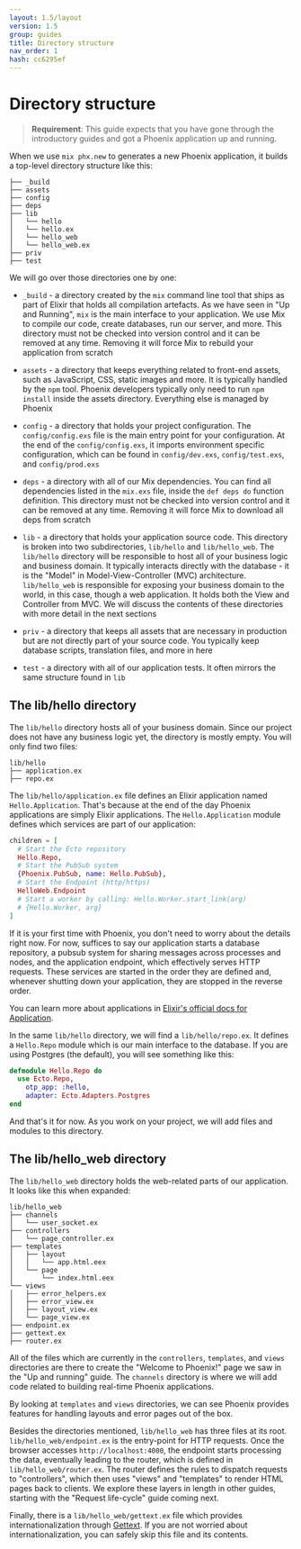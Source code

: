 ```yaml
---
layout: 1.5/layout
version: 1.5
group: guides
title: Directory structure
nav_order: 1
hash: cc6295ef
---
```

# Directory structure

> **Requirement**: This guide expects that you have gone through the introductory guides and got a Phoenix application up and running.

When we use `mix phx.new` to generates a new Phoenix application, it builds a top-level directory structure like this:

```console
├── _build
├── assets
├── config
├── deps
├── lib
│   └── hello
│   └── hello.ex
│   └── hello_web
│   └── hello_web.ex
├── priv
├── test
```

We will go over those directories one by one:

  * `_build` - a directory created by the `mix` command line tool that ships as part of Elixir that holds all compilation artefacts. As we have seen in "Up and Running", `mix` is the main interface to your application. We use Mix to compile our code, create databases, run our server, and more. This directory must not be checked into version control and it can be removed at any time. Removing it will force Mix to rebuild your application from scratch

  * `assets` - a directory that keeps everything related to front-end assets, such as JavaScript, CSS, static images and more. It is typically handled by the `npm` tool. Phoenix developers typically only need to run `npm install` inside the assets directory. Everything else is managed by Phoenix

  * `config` - a directory that holds your project configuration. The `config/config.exs` file is the main entry point for your configuration. At the end of the `config/config.exs`, it imports environment specific configuration, which can be found in `config/dev.exs`, `config/test.exs`, and `config/prod.exs`

  * `deps` - a directory with all of our Mix dependencies. You can find all dependencies listed in the `mix.exs` file, inside the `def deps do` function definition. This directory must not be checked into version control and it can be removed at any time. Removing it will force Mix to download all deps from scratch

  * `lib` - a directory that holds your application source code. This directory is broken into two subdirectories, `lib/hello` and `lib/hello_web`. The `lib/hello` directory will be responsible to host all of your business logic and business domain. It typically interacts directly with the database - it is the "Model" in Model-View-Controller (MVC) architecture. `lib/hello_web` is responsible for exposing your business domain to the world, in this case, though a web application. It holds both the View and Controller from MVC. We will discuss the contents of these directories with more detail in the next sections

  * `priv` - a directory that keeps all assets that are necessary in production but are not directly part of your source code. You typically keep database scripts, translation files, and more in here

  * `test` - a directory with all of our application tests. It often mirrors the same structure found in `lib`

## The lib/hello directory

The `lib/hello` directory hosts all of your business domain. Since our project does not have any business logic yet, the directory is mostly empty. You will only find two files:

```console
lib/hello
├── application.ex
├── repo.ex
```

The `lib/hello/application.ex` file defines an Elixir application named `Hello.Application`. That's because at the end of the day Phoenix applications are simply Elixir applications. The `Hello.Application` module defines which services are part of our application:

```elixir
children = [
  # Start the Ecto repository
  Hello.Repo,
  # Start the PubSub system
  {Phoenix.PubSub, name: Hello.PubSub},
  # Start the Endpoint (http/https)
  HelloWeb.Endpoint
  # Start a worker by calling: Hello.Worker.start_link(arg)
  # {Hello.Worker, arg}
]
```

If it is your first time with Phoenix, you don't need to worry about the details right now. For now, suffices to say our application starts a database repository, a pubsub system for sharing messages across processes and nodes, and the application endpoint, which effectively serves HTTP requests. These services are started in the order they are defined and, whenever shutting down your application, they are stopped in the reverse order.

You can learn more about applications in [Elixir's official docs for Application](https://hexdocs.pm/elixir/Application.html).

In the same `lib/hello` directory, we will find a `lib/hello/repo.ex`. It defines a `Hello.Repo` module which is our main interface to the database. If you are using Postgres (the default), you will see something like this:

```elixir
defmodule Hello.Repo do
  use Ecto.Repo,
    otp_app: :hello,
    adapter: Ecto.Adapters.Postgres
end
```

And that's it for now. As you work on your project, we will add files and modules to this directory.

## The lib/hello_web directory

The `lib/hello_web` directory holds the web-related parts of our application. It looks like this when expanded:

```console
lib/hello_web
├── channels
│   └── user_socket.ex
├── controllers
│   └── page_controller.ex
├── templates
│   ├── layout
│   │   └── app.html.eex
│   └── page
│       └── index.html.eex
└── views
│   ├── error_helpers.ex
│   ├── error_view.ex
│   ├── layout_view.ex
│   └── page_view.ex
├── endpoint.ex
├── gettext.ex
├── router.ex
```

All of the files which are currently in the `controllers`, `templates`, and `views` directories are there to create the "Welcome to Phoenix!" page we saw in the "Up and running" guide. 
The `channels` directory is where we will add code related to building real-time Phoenix applications.

By looking at `templates` and `views` directories, we can see Phoenix provides features for handling layouts and error pages out of the box.

Besides the directories mentioned, `lib/hello_web` has three files at its root. `lib/hello_web/endpoint.ex` is the entry-point for HTTP requests. Once the browser accesses `http://localhost:4000`, the endpoint starts processing the data, eventually leading to the router, which is defined in `lib/hello_web/router.ex`. The router defines the rules to dispatch requests to "controllers", which then uses "views" and "templates" to render HTML pages back to clients. We explore these layers in length in other guides, starting with the "Request life-cycle" guide coming next.

Finally, there is a `lib/hello_web/gettext.ex` file which provides internationalization through [Gettext](https://hexdocs.pm/gettext/Gettext.html). If you are not worried about internationalization, you can safely skip this file and its contents.
